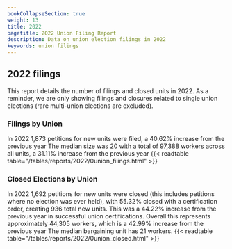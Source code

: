 ```yaml
---
bookCollapseSection: true
weight: 13
title: 2022
pagetitle: 2022 Union Filing Report
description: Data on union election filings in 2022
keywords: union filings
---
```


## 2022 filings

This report details the number of filings and closed units in 2022. As a reminder, we are only showing filings and closures related to single union elections (rare multi-union elections are excluded).

### Filings by Union
In 2022 1,873 petitions for new units were filed, a 40.62% increase from the previous year The median size was 20 with a total of 97,388 workers across all units, a 31.11% increase from the previous year
{{< readtable table="/tables/reports/2022/0union_filings.html" >}}

### Closed Elections by Union
In 2022 1,692 petitions for new units were closed (this includes petitions where no election was ever held), with 55.32% closed with a certification order, creating 936 total new units. This was a 44.22% increase from the previous year in successful union certifications. Overall this represents approximately 44,305 workers, which is a 42.99% increase from the previous year The median bargaining unit has 21 workers.
{{< readtable table="/tables/reports/2022/0union_closed.html" >}}
